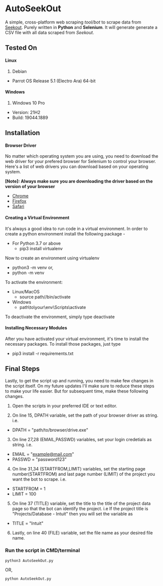 # AutoSeekOut
A simple, cross-platform web scraping *tool/bot* to scrape data from [Seekout](https://seekout.com/).
Purely written in **Python** and **Selenium**. It will generate generate a CSV file 
with all data scraped from *Seekout*. 

## Tested On
#### Linux
1. Debian
  * Parrot OS Release 5.1 (Electro Ara) 64-bit

#### Windows
1. Windows 10 Pro
  * Version: 21H2
  * Build: 19044.1889


## Installation
#### Browser Driver
No matter which operating system you are using, you need to download the web driver for your prefered browser for Selenium to control your browser. Here's a list of web drivers you can download based on your operating system. 

**[Note]: Always make sure you are downloading the driver based on the version of your browser**
* [Chrome](https://chromedriver.chromium.org/downloads)
* [Firefox](https://github.com/mozilla/geckodriver)
* [Safari](https://developer.apple.com/documentation/webkit/testing_with_webdriver_in_safari)

#### Creating a Virtual Environment
It's always a good idea to run code in a virtual environment. In order to create a python environment install the following package -
* For Python 3.7 or above
  * pip3 install virtualenv

Now to create an environment using virtualenv 
* python3 -m venv <name of your environment> 
or,
* python -m venv <name of your environment>

To activate the environment:
* Linux/MacOS
  - source path/<name of your environment>/bin/activate
* Windows
  - path\to\your\env\Scripts\activate

To deactivate the environment, simply type deactivate

#### Installing Necessary Modules
After you have activated your virtual environment, it's time to install the necessary packages.
To install those packages, just type
* pip3 install -r requirements.txt

## Final Steps
Lastly, to get the script up and running, you need to make few changes in the script itself. On my future updates I'll make sure to reduce these steps to make your life easier. But for subsequent time, make these following changes. 

1. Open the scripts in your preferred IDE or text editor.

2. On line 15, DPATH variable, set the path of your browser driver as string. i.e.
  * DPATH = "path/to/browser/drive.exe"

3. On line 27,28 (EMAIL,PASSWD) variables, set your login credetials as string. i.e.
  * EMAIL = "example@mail.com"
  * PASSWD = "password123"

4. On line 31,34 (STARTFROM,LIMIT) variables, set the starting page number(STARTFROM) and last page number (LIMIT) of the project you want the bot to scrape. i.e.
  * STARTFROM = 1
  * LIMIT = 100

5. On line 37 (TITLE) variable, set the title to the title of the project data page so that the bot can identify the project. i.e If the project title is "Projects/Database - Intuit" then you will set the variable as 
  * TITLE = "Intuit"

6. Lastly, on line 40 (FILE) variable, set the file name as your desired file name.

### Run the script in CMD/terminal
```
python3 AutoSeekOut.py
```
OR,
```
python AutoSeekOut.py
```